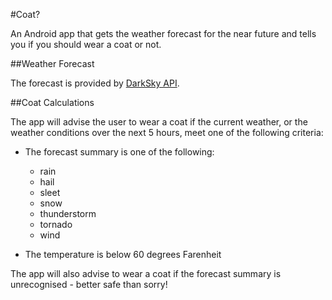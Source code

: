#Coat?

An Android app that gets the weather forecast for the near future and tells you if you should wear a coat or not.

##Weather Forecast

The forecast is provided by [DarkSky API](https://darksky.net/dev/docs).

##Coat Calculations

The app will advise the user to wear a coat if the current weather, or the weather conditions over the next 5 hours, meet one of the following criteria:
 
* The forecast summary is one of the following:

  * rain
  * hail
  * sleet
  * snow
  * thunderstorm
  * tornado
  * wind
  
* The temperature is below 60 degrees Farenheit

The app will also advise to wear a coat if the forecast summary is unrecognised - better safe than sorry!

